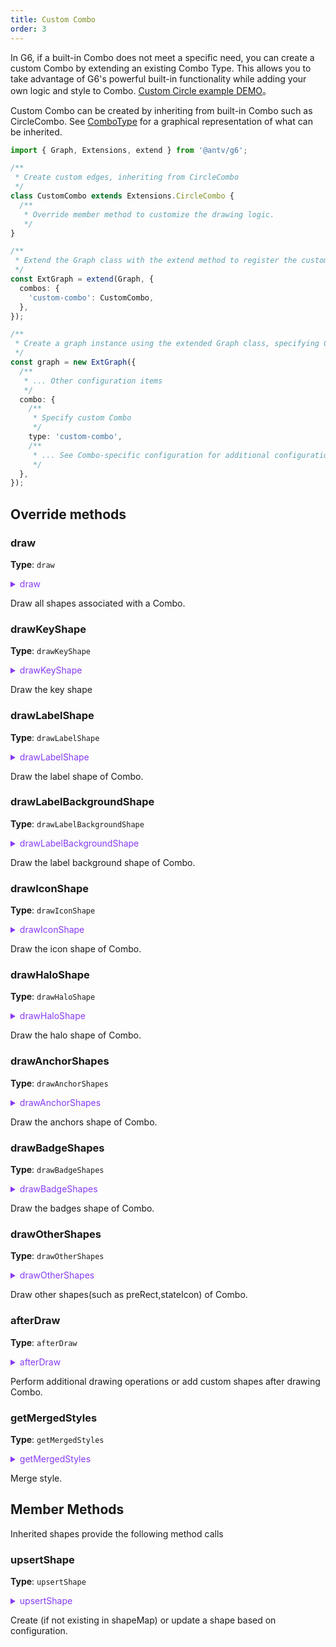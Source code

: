 ```yaml
---
title: Custom Combo
order: 3
---
```


In G6, if a built-in Combo does not meet a specific need, you can create a custom Combo by extending an existing Combo Type. This allows you to take advantage of G6's powerful built-in functionality while adding your own logic and style to Combo. [Custom Circle example DEMO](/zh/examples/item/customCombo#cCircle)。

Custom Combo can be created by inheriting from built-in Combo such as CircleCombo. See [ComboType](/en/manual/customize/extension-cats#3-combos) for a graphical representation of what can be inherited.

```typescript
import { Graph, Extensions, extend } from '@antv/g6';

/**
 * Create custom edges, inheriting from CircleCombo
 */
class CustomCombo extends Extensions.CircleCombo {
  /**
   * Override member method to customize the drawing logic.
   */
}

/**
 * Extend the Graph class with the extend method to register the custom edge.
 */
const ExtGraph = extend(Graph, {
  combos: {
    'custom-combo': CustomCombo,
  },
});

/**
 * Create a graph instance using the extended Graph class, specifying ComboType as a custom Combo
 */
const graph = new ExtGraph({
  /**
   * ... Other configuration items
   */
  combo: {
    /**
     * Specify custom Combo
     */
    type: 'custom-combo',
    /**
     * ... See Combo-specific configuration for additional configuration items
     */
  },
});
```

## Override methods

### draw

**Type**: `draw`

<details>

<summary style="color: #873bf4; cursor: pointer">draw</summary>

```typescript
type draw = (
  displayModel: ComboDisplayModel,
  diffData?: { previous: ComboUserModelData; current: ComboUserModelData },
  diffState?: { previous: State[]; current: State[] },
  animate = true,
  onfinish: Function = () => {},
) => {
  keyShape: DisplayObject;
  labelShape?: DisplayObject;
  iconShape?: DisplayObject;
  [otherShapeId: string]: DisplayObject;
};
```

</details>

Draw all shapes associated with a Combo.

### drawKeyShape

**Type**: `drawKeyShape`

<details>

<summary style="color: #873bf4; cursor: pointer">drawKeyShape</summary>

```typescript
type drawKeyShape = (model: ComboDisplayModel, shapeMap: CombohapeMap) => DisplayObject;
```

</details>

Draw the key shape

### drawLabelShape

**Type**: `drawLabelShape`

<details>

<summary style="color: #873bf4; cursor: pointer">drawLabelShape</summary>

```typescript
type drawLabelShape = (
  model: ComboDisplayModel | ComboDisplayModel,
  shapeMap: CombohapeMap | CombohapeMap,
) => DisplayObject;
```

</details>

Draw the label shape of Combo.

### drawLabelBackgroundShape

**Type**: `drawLabelBackgroundShape`

<details>

<summary style="color: #873bf4; cursor: pointer">drawLabelBackgroundShape</summary>

```typescript
type drawLabelBackgroundShape = (
  model: ComboDisplayModel | ComboDisplayModel,
  shapeMap: CombohapeMap | CombohapeMap,
) => DisplayObject;
```

</details>

Draw the label background shape of Combo.

### drawIconShape

**Type**: `drawIconShape`

<details>

<summary style="color: #873bf4; cursor: pointer">drawIconShape</summary>

```typescript
type drawIconShape = (
  model: ComboDisplayModel | ComboDisplayModel,
  shapeMap: CombohapeMap | CombohapeMap,
) => DisplayObject;
```

</details>

Draw the icon shape of Combo.

### drawHaloShape

**Type**: `drawHaloShape`

<details>

<summary style="color: #873bf4; cursor: pointer">drawHaloShape</summary>

```typescript
type drawHaloShape = (
  model: ComboDisplayModel | ComboDisplayModel,
  shapeMap: CombohapeMap | CombohapeMap,
) => DisplayObject;
```

</details>

Draw the halo shape of Combo.

### drawAnchorShapes

**Type**: `drawAnchorShapes`

<details>

<summary style="color: #873bf4; cursor: pointer">drawAnchorShapes</summary>

```typescript
type drawAnchorShapes = (
  model: ComboDisplayModel | ComboDisplayModel,
  shapeMap: CombohapeMap | CombohapeMap,
) => {
  [shapeId: string]: DisplayObject;
};
```

</details>

Draw the anchors shape of Combo.

### drawBadgeShapes

**Type**: `drawBadgeShapes`

<details>

<summary style="color: #873bf4; cursor: pointer">drawBadgeShapes</summary>

```typescript
type drawBadgeShapes = (
  model: ComboDisplayModel | ComboDisplayModel,
  shapeMap: CombohapeMap | CombohapeMap,
) => {
  [shapeId: string]: DisplayObject;
};
```

</details>

Draw the badges shape of Combo.

### drawOtherShapes

**Type**: `drawOtherShapes`

<details>

<summary style="color: #873bf4; cursor: pointer">drawOtherShapes</summary>

```typescript
type drawOtherShapes = (
  model: ComboDisplayModel | ComboDisplayModel,
  shapeMap: CombohapeMap | CombohapeMap,
) => { [id: string]: DisplayObject };
```

</details>

Draw other shapes(such as preRect,stateIcon) of Combo.

### afterDraw

**Type**: `afterDraw`

<details>

<summary style="color: #873bf4; cursor: pointer">afterDraw</summary>

```typescript
type afterDraw = (
  model: EdgeDisplayModel,
  shapeMap: { [shapeId: string]: DisplayObject },
  shapesChanged?: string[],
) => { [otherShapeId: string]: DisplayObject };
```

</details>

Perform additional drawing operations or add custom shapes after drawing Combo.

### getMergedStyles

**Type**: `getMergedStyles`

<details>

<summary style="color: #873bf4; cursor: pointer">getMergedStyles</summary>

```typescript
type getMergedStyles = (model: EdgeDisplayModel) => EdgeDisplayModel;
```

</details>

Merge style.

## Member Methods

Inherited shapes provide the following method calls

### upsertShape

**Type**: `upsertShape`

<details>

<summary style="color: #873bf4; cursor: pointer">upsertShape</summary>

```typescript
type upsertShape = (
  type: SHAPE_TYPE | SHAPE_TYPE_3D,
  id: string,
  style: ShapeStyle,
  shapeMap: CombohapeMap | CombohapeMap,
  model: ComboDisplayModel | ComboDisplayModel,
) => DisplayObject;
```

</details>

Create (if not existing in shapeMap) or update a shape based on configuration.
